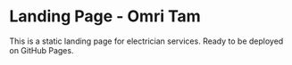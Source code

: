 # Landing Page - Omri Tam
This is a static landing page for electrician services.
Ready to be deployed on GitHub Pages.
